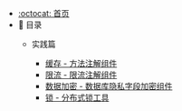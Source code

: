 - [:octocat: 首页](/README)
- :memo: 目录
   - 实践篇
   
       - [缓存 - 方法注解组件](./md/practice/缓存-方法注解组件.md)
       - [限流 - 限流注解组件](./md/practice/限流-限流注解组件.md)
       - [数据加密 - 数据库隐私字段加密组件](./md/practice/数据加密-数据库隐私字段组件.md)
       - [锁 - 分布式锁工具](./md/practice/锁-分布式锁工具.md)



